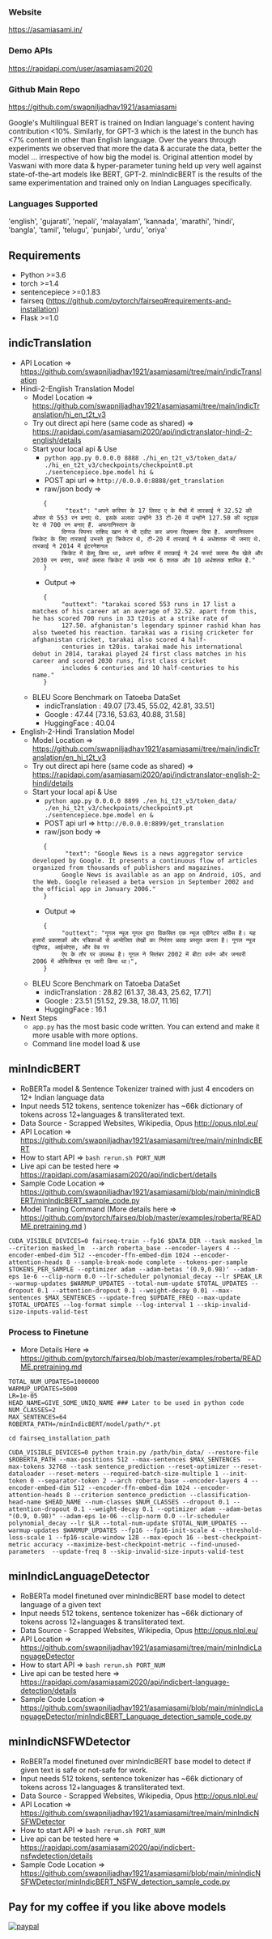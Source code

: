 
### Website
https://asamiasami.in/

### Demo APIs
https://rapidapi.com/user/asamiasami2020

### Github Main Repo
https://github.com/swapniljadhav1921/asamiasami

Google's Multilingual BERT is trained on Indian language's content having contribution <10%. Similarly, for GPT-3 which is the latest in the bunch has <7% content in other than English language. Over the years through experiments we observed that more the data & accurate the data, better the model ... irrespective of how big the model is. Original attention model by Vaswani with more data & hyper-parameter tuning held up very well against state-of-the-art models like BERT, GPT-2. minIndicBERT is the results of the same experimentation and trained only on Indian Languages specifically.

### Languages Supported
'english', 'gujarati', 'nepali', 'malayalam', 'kannada', 'marathi', 'hindi', 'bangla', 'tamil', 'telugu', 'punjabi', 'urdu', 'oriya'

## Requirements
* Python >=3.6
* torch >=1.4
* sentencepiece >=0.1.83
* fairseq (https://github.com/pytorch/fairseq#requirements-and-installation)
* Flask >=1.0

## indicTranslation
* API Location => https://github.com/swapniljadhav1921/asamiasami/tree/main/indicTranslation
* Hindi-2-English Translation Model
    * Model Location => https://github.com/swapniljadhav1921/asamiasami/tree/main/indicTranslation/hi_en_t2t_v3
    * Try out direct api here (same code as shared) => https://rapidapi.com/asamiasami2020/api/indictranslator-hindi-2-english/details
    * Start your local api & Use
        * `python app.py 0.0.0.0 8888 ./hi_en_t2t_v3/token_data/ ./hi_en_t2t_v3/checkpoints/checkpoint8.pt ./sentencepiece.bpe.model hi &`
        * POST api url => `http://0.0.0.0:8888/get_translation`
        * raw/json body => 
        ```
           {
	             "text": "अपने करियर के 17 लिस्ट ए के मैचों में तारकाई ने 32.52 की औसत से 553 रन बनाए थे. इसके अलावा उन्होंने 33 टी-20 में उन्होंने 127.50 की स्ट्राइक रेट से 700 रन बनाए हैं. अफगानिस्तान के  
                दिग्गज स्पिनर राशिद खान ने भी ट्वीट कर अपना रिएक्शन दिया है. अफगानिस्तान क्रिकेट के लिए तारकाई उभरते हुए क्रिकेटर थे, टी-20 में तारकाई ने 4 अर्धशतक भी जमाए थे. तारकाई ने 2014 में इंटरनेशनल 
                क्रिकेट में डेब्यू किया था, अपने करियर में तराकाई ने 24 फर्स्ट क्लास मैच खेले और 2030 रन बनाए, फर्स्ट क्लास क्रिकेट में उनके नाम 6 शतक और 10 अर्धशतक शामिल है."
           }
        ```
        * Output =>
        ```
           {
                "outtext": "tarakai scored 553 runs in 17 list a matches of his career at an average of 32.52. apart from this, he has scored 700 runs in 33 t20is at a strike rate of 
                127.50. afghanistan's legendary spinner rashid khan has also tweeted his reaction. tarakai was a rising cricketer for afghanistan cricket, tarakai also scored 4 half-
                centuries in t20is. tarakai made his international debut in 2014, tarakai played 24 first class matches in his career and scored 2030 runs, first class cricket 
                includes 6 centuries and 10 half-centuries to his name."
           }
        ```
    * BLEU Score Benchmark on Tatoeba DataSet
        * indicTranslation : 49.07 [73.45, 55.02, 42.81, 33.51]
        * Google : 47.44 [73.16, 53.63, 40.88, 31.58]
        * HuggingFace : 40.04
* English-2-Hindi Translation Model
    * Model Location => https://github.com/swapniljadhav1921/asamiasami/tree/main/indicTranslation/en_hi_t2t_v3
    * Try out direct api here (same code as shared) => https://rapidapi.com/asamiasami2020/api/indictranslator-english-2-hindi/details
    * Start your local api & Use
        * `python app.py 0.0.0.0 8899 ./en_hi_t2t_v3/token_data/ ./en_hi_t2t_v3/checkpoints/checkpoint9.pt ./sentencepiece.bpe.model en &`
        * POST api url => `http://0.0.0.0:8899/get_translation`
        * raw/json body => 
        ```
           {
	             "text": "Google News is a news aggregator service developed by Google. It presents a continuous flow of articles organized from thousands of publishers and magazines. 
                Google News is available as an app on Android, iOS, and the Web. Google released a beta version in September 2002 and the official app in January 2006."
           }
        ```
        * Output =>
        ```
           {
                "outtext": "गूगल न्यूज गूगल द्वारा विकसित एक न्यूज एग्रीगेटर सर्विस है। यह हजारों प्रकाशकों और पत्रिकाओं से आयोजित लेखों का निरंतर प्रवाह प्रस्तुत करता है। गूगल न्यूज एंड्रॉयड, आईओएस, और वेब पर 
                ऐप के तौर पर उपलब्ध है। गूगल ने सितंबर 2002 में बीटा वर्जन और जनवरी 2006 में ऑफिशियल एप जारी किया था।",
           }
       ```
    * BLEU Score Benchmark on Tatoeba DataSet
        * indicTranslation : 28.82 [61.37, 38.43, 25.62, 17.71]
        * Google : 23.51 [51.52, 29.38, 18.07, 11.16]
        * HuggingFace : 16.1
* Next Steps
    * `app.py` has the most basic code written. You can extend and make it more usable with more options.
    * Command line model load & use


## minIndicBERT
* RoBERTa model & Sentence Tokenizer trained with just 4 encoders on 12+ Indian language data
* Input needs 512 tokens, sentence tokenizer has ~66k dictionary of tokens across 12+languages & transliterated text.
* Data Source - Scrapped Websites, Wikipedia, Opus http://opus.nlpl.eu/
* API Location => https://github.com/swapniljadhav1921/asamiasami/tree/main/minIndicBERT
* How to start API => `bash rerun.sh PORT_NUM`
* Live api can be tested here => https://rapidapi.com/asamiasami2020/api/indicbert/details
* Sample Code Location => https://github.com/swapniljadhav1921/asamiasami/blob/main/minIndicBERT/minIndicBERT_sample_code.py
* Model Traning Command (More details here => https://github.com/pytorch/fairseq/blob/master/examples/roberta/README.pretraining.md )
```
CUDA_VISIBLE_DEVICES=0 fairseq-train --fp16 $DATA_DIR --task masked_lm --criterion masked_lm  --arch roberta_base --encoder-layers 4 --encoder-embed-dim 512 --encoder-ffn-embed-dim 1024 --encoder-attention-heads 8 --sample-break-mode complete --tokens-per-sample $TOKENS_PER_SAMPLE --optimizer adam --adam-betas '(0.9,0.98)' --adam-eps 1e-6 --clip-norm 0.0 --lr-scheduler polynomial_decay --lr $PEAK_LR --warmup-updates $WARMUP_UPDATES --total-num-update $TOTAL_UPDATES --dropout 0.1 --attention-dropout 0.1 --weight-decay 0.01 --max-sentences $MAX_SENTENCES --update-freq $UPDATE_FREQ --max-update $TOTAL_UPDATES --log-format simple --log-interval 1 --skip-invalid-size-inputs-valid-test
```

### Process to Finetune 
* More Details Here => https://github.com/pytorch/fairseq/blob/master/examples/roberta/README.pretraining.md
```
TOTAL_NUM_UPDATES=1000000
WARMUP_UPDATES=5000
LR=1e-05
HEAD_NAME=GIVE_SOME_UNIQ_NAME ### Later to be used in python code 
NUM_CLASSES=2
MAX_SENTENCES=64
ROBERTA_PATH=/minIndicBERT/model/path/*.pt

cd fairseq_installation_path

CUDA_VISIBLE_DEVICES=0 python train.py /path/bin_data/ --restore-file $ROBERTA_PATH --max-positions 512 --max-sentences $MAX_SENTENCES  --max-tokens 32768 --task sentence_prediction --reset-optimizer --reset-dataloader --reset-meters --required-batch-size-multiple 1 --init-token 0 --separator-token 2 --arch roberta_base --encoder-layers 4 --encoder-embed-dim 512 --encoder-ffn-embed-dim 1024 --encoder-attention-heads 8 --criterion sentence_prediction --classification-head-name $HEAD_NAME --num-classes $NUM_CLASSES --dropout 0.1 --attention-dropout 0.1 --weight-decay 0.1 --optimizer adam --adam-betas "(0.9, 0.98)" --adam-eps 1e-06 --clip-norm 0.0 --lr-scheduler polynomial_decay --lr $LR --total-num-update $TOTAL_NUM_UPDATES --warmup-updates $WARMUP_UPDATES --fp16 --fp16-init-scale 4 --threshold-loss-scale 1 --fp16-scale-window 128 --max-epoch 16 --best-checkpoint-metric accuracy --maximize-best-checkpoint-metric --find-unused-parameters  --update-freq 8 --skip-invalid-size-inputs-valid-test
```

## minIndicLanguageDetector
* RoBERTa model finetuned over minIndicBERT base model to detect language of a given text
* Input needs 512 tokens, sentence tokenizer has ~66k dictionary of tokens across 12+languages & transliterated text.
* Data Source - Scrapped Websites, Wikipedia, Opus http://opus.nlpl.eu/
* API Location => https://github.com/swapniljadhav1921/asamiasami/tree/main/minIndicLanguageDetector
* How to start API => `bash rerun.sh PORT_NUM`
* Live api can be tested here => https://rapidapi.com/asamiasami2020/api/indicbert-language-detection/details
* Sample Code Location => https://github.com/swapniljadhav1921/asamiasami/blob/main/minIndicLanguageDetector/minIndicBERT_Language_detection_sample_code.py


## minIndicNSFWDetector 
* RoBERTa model finetuned over minIndicBERT base model to detect if given text is safe or not-safe for work.
* Input needs 512 tokens, sentence tokenizer has ~66k dictionary of tokens across 12+languages & transliterated text.
* Data Source - Scrapped Websites, Wikipedia, Opus http://opus.nlpl.eu/
* API Location => https://github.com/swapniljadhav1921/asamiasami/tree/main/minIndicNSFWDetector
* How to start API => `bash rerun.sh PORT_NUM`
* Live api can be tested here => https://rapidapi.com/asamiasami2020/api/indicbert-nsfwdetection/details
* Sample Code Location => https://github.com/swapniljadhav1921/asamiasami/blob/main/minIndicNSFWDetector/minIndicBERT_NSFW_detection_sample_code.py


## Pay for my coffee if you like above models
[![paypal](https://www.paypalobjects.com/en_US/i/btn/btn_donateCC_LG.gif)](https://www.paypal.com/paypalme/swapniljadhav1921)


